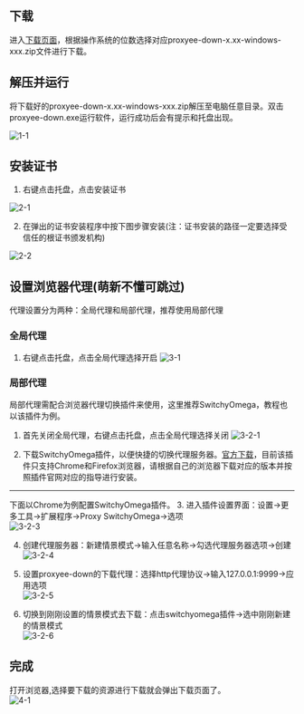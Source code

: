 ## 下载
进入[下载页面](https://github.com/monkeyWie/proxyee-down/releases)，根据操作系统的位数选择对应proxyee-down-x.xx-windows-xxx.zip文件进行下载。
## 解压并运行
将下载好的proxyee-down-x.xx-windows-xxx.zip解压至电脑任意目录。双击proxyee-down.exe运行软件，运行成功后会有提示和托盘出现。  
 
![1-1](https://github.com/monkeyWie/proxyee-down/raw/master/view/guide/windows/imgs/1-1.png)
## 安装证书
1. 右键点击托盘，点击安装证书

![2-1](https://github.com/monkeyWie/proxyee-down/raw/master/view/guide/windows/imgs/2-1.png)  

2. 在弹出的证书安装程序中按下图步骤安装(注：证书安装的路径一定要选择受信任的根证书颁发机构)  

![2-2](https://github.com/monkeyWie/proxyee-down/raw/master/view/guide/windows/imgs/2-2.png)
## 设置浏览器代理(**萌新不懂可跳过**)
代理设置分为两种：全局代理和局部代理，推荐使用局部代理
### 全局代理
1. 右键点击托盘，点击全局代理选择开启
![3-1](https://github.com/monkeyWie/proxyee-down/raw/master/view/guide/windows/imgs/3-1-1.png)  

### 局部代理
局部代理需配合浏览器代理切换插件来使用，这里推荐SwitchyOmega，教程也以该插件为例。
1. 首先关闭全局代理，右键点击托盘，点击全局代理选择关闭
![3-2-1](https://github.com/monkeyWie/proxyee-down/raw/master/view/guide/windows/imgs/3-2-1.png)  

2. 下载SwitchyOmega插件，以便快捷的切换代理服务器。[官方下载](https://www.switchyomega.com/download.html)，目前该插件只支持Chrome和Firefox浏览器，请根据自己的浏览器下载对应的版本并按照插件官网对应的指导进行安装。    

---

下面以Chrome为例配置SwitchyOmega插件。
3. 进入插件设置界面：设置->更多工具->扩展程序->Proxy SwitchyOmega->选项  
![3-2-3](https://github.com/monkeyWie/proxyee-down/raw/master/view/guide/windows/imgs/3-2-1.png)  

4. 创建代理服务器：新建情景模式->输入任意名称->勾选代理服务器选项->创建  
![3-2-4](https://github.com/monkeyWie/proxyee-down/raw/master/view/guide/windows/imgs/3-2-2.png)  

5. 设置proxyee-down的下载代理：选择http代理协议->输入127.0.0.1:9999->应用选项  
![3-2-5](https://github.com/monkeyWie/proxyee-down/raw/master/view/guide/windows/imgs/3-2-3.png)  

6. 切换到刚刚设置的情景模式去下载：点击switchyomega插件->选中刚刚新建的情景模式  
![3-2-6](https://github.com/monkeyWie/proxyee-down/raw/master/view/guide/windows/imgs/3-2-6.png)  
## 完成
打开浏览器,选择要下载的资源进行下载就会弹出下载页面了。  
![4-1](https://github.com/monkeyWie/proxyee-down/raw/master/view/guide/windows/imgs/3-2-6.png)  

